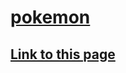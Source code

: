 # [pokemon](https://truegelen.github.io/pokemon/dist/)
[Link to this page](https://truegelen.github.io/pokemon/dist/)
--------------------------------
